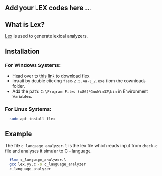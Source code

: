 ## Add your LEX codes here ...

## What is Lex?
[Lex](https://en.wikipedia.org/wiki/Lex_(software)) is used to generate lexical analyzers.




## Installation

### For Windows Systems:
- Head over to [this link](https://sourceforge.net/projects/gnuwin32/files/flex/2.5.4a-1/flex-2.5.4a-1.exe/download) to download flex.
- Install by double clicking `flex-2.5.4a-1_2.exe` from the downloads folder.
- Add the path: `C:\Program Files (x86)\GnuWin32\bin` in Environment Variables.

### For Linux Systems:

```bash
  sudo apt install flex
```


    
## Example
The file `c_language_analyzer.l` is the lex file which reads input from `check.c` file and analyses it simular to C - language.

```bash
  flex c_language_analyzer.l
  gcc lex.yy.c -o c_language_analyzer
  c_language_analyzer
```

